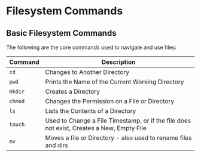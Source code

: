 # Filesystem Commands

## Basic Filesystem Commands

The following are the core commands used to navigate and use files:

| Command | Description                                                                               |
| ------- | ----------------------------------------------------------------------------------------- |
| `cd`    | Changes to Another Directory                                                              |
| `pwd`   | Prints the Name of the Current Working Directory                                          |
| `mkdir` | Creates a Directory                                                                       |
| `chmod` | Changes the Permission on a File or Directory                                             |
| `ls`    | Lists the Contents of a Directory                                                         |
| `touch` | Used to Change a File Timestamp, or if the file does not exist, Creates a New, Empty File |
| `mv`    | Moves a file or Directory - also used to rename files and dirs                            |
